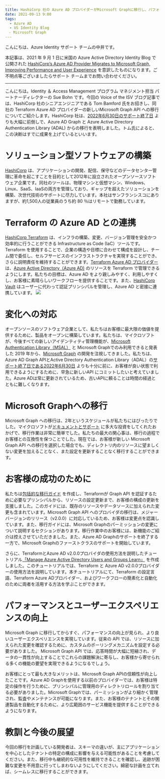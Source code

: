 ```yaml
---
title: HashiCorp 社の Azure AD プロバイダーがMicrosoft Graphに移行し、パフォーマンスとユーザーエクスペリエンスが向上保
date: 2021-09-13 9:00
tags:
  - Azure AD
  - US Identity Blog
　- Microsoft Graph
---
```


こんにちは、Azure Identity サポート チームの中井です。

本記事は、2021 年 9 月 1 日に米国の Azure Active Directory Identity Blog で公開された [HashiCorp’s Azure AD Provider Migrates to Microsoft Graph, Improving Performance and User Experience](https://techcommunity.microsoft.com/t5/azure-active-directory-identity/hashicorp-s-azure-ad-provider-migrates-to-microsoft-graph/ba-p/2115720) を意訳したものになります。ご不明点等ございましたらサポート チームまでお問い合わせください。

------

こんにちは。Identity ＆ Access Management プログラム マネジメント担当 パートナーディレクターの Sue Bohn です。今回の Voice of the ISV ブログ記事では、HashiCorp 社のシニアエンジニアである Tom Bamford 氏をお招きし、同社の Terraform Azure AD プロバイダーの新しいMicrosoft Graph API への移行についてご紹介します。HashiCorp 社は、[2022年6月30日のサポート終了日](https://techcommunity.microsoft.com/t5/azure-active-directory-identity/update-your-applications-to-use-microsoft-authentication-library/ba-p/1257363) よりも大幅に前倒しで、Azure AD Graph と Azure Active Directory Authentication Library (ADAL) からの移行を表明しました。トム氏によると、この決断はすでに成果を上げているといいます。

# ソリューション型ソフトウェアの構築
[HashiCorp](https://www.hashicorp.com/) は、アプリケーションの開発、配信、保守などのデータセンター管理に革命を起こすことを目的として2012年に設立されたオープンソースソフトウェア企業です。同社のツールは、物理マシンと仮想マシン、Windows、Linux、SaaS、IaaSの両方を管理しており、ギャップを超えたソリューションを構築、次世代技術のサポートに尽力しています。本社はサンフランシスコにありますが、約1,500人の従業員のうち約 80 ％はリモートで勤務しています。

# Terraform の Azure AD との連携
[HashiCorp Terraform](https://www.hashicorp.com/products/terraform) は、インフラの構築、変更、バージョン管理を安全かつ効率的に行うことができる Infrastructure as Code (IaC）ツールです。Terraform を使用することで、企業の構造や目標に合わせて構成を設計し、チーム間で委任し、セルフサービスのインフラストラクチャを実現することができ、さらに説明責任を維持することができます。[Terraform Azure AD プロバイダー](https://www.hashicorp.com/blog/terraform-azuread-provider-now-supports-microsoft-graph)は、[Azure Active Directory（Azure AD)](https://azure.microsoft.com/en-us/services/active-directory/) のリソースを Terraform で管理できるようにします。私たちの目標は、Azure AD をより親しみやすく、利用しやすくし、お客様に素晴らしいワークフローを提供することです。また、[HashiCorp Vault](https://www.hashicorp.com/products/vault) はユーザーに代わって認証プリンシパルを管理し、Azure AD と密接に連携しています。
![](./hashicorp-s-azure-ad-provider-migrates-to-microsoft-graph/Hashcorp.png)

# 変化への対応
オープンソースのソフトウェア企業として、私たちはお客様に最大限の価値を提供するために、製品をオープンに構築しています。私たちは、マイクロソフトが、今後すべての新しいアイデンティティ管理機能が、[Microsoft Authentication Library（MSAL）](https://docs.microsoft.com/en-us/azure/active-directory/develop/msal-migration) と Microsoft Graphでのみ利用できると発表した 2019 年から、[Microsoft Graph](https://docs.microsoft.com/en-us/graph/overview) の開発を注視してきました。私たちは、Azure AD Graph APIとActive Directory Authentication Library（ADAL）の[サポート終了日である2022年6月30日](https://techcommunity.microsoft.com/t5/azure-active-directory-identity/update-your-applications-to-use-microsoft-authentication-library/ba-p/1257363) よりも十分に前に、お客様が良い状態で利用できるようにするために、早急に新しいAPI にコミットしたいと考えていました。Azure ADは常に更新されているため、古いAPIに頼ることは時間の経過とともに難しくなります。

# Microsoft Graphへの移行
Microsoft Graph への移行は、2年というスケジュールが私たちにはぴったりでした。マイクロソフトが[ドキュメントとサポート](https://docs.microsoft.com/en-us/graph/migrate-azure-ad-graph-planning-checklist?view=graph-rest-1.0) に多大な投資をしてくれたおかげで、移行作業は非常に簡単でした。私たちの最大の関心事は、移行の過程でお客様との互換性を保つことでした。現在では、お客様が新しい Microsoft Graph API への移行を選択した場合でも、ディレクトリ内のリソースに望ましくない変更を加えることなく、また設定を更新することなく移行することができます。

# お客様の成功のために
私たちは[包括的な移行ガイド](https://registry.terraform.io/providers/hashicorp/azuread/latest/docs/guides/microsoft-graph) を作成し、Terraformが Graph API を認証するために必要なプリンシパルから、リソースの設定更新まで、お客様の構成の更新を支援しました。このガイドには、既存のリソースやデータソースに加えられた変更も含まれています。Microsoft Graph API へのプロバイダの移行は、メジャー バージョンのリリース（v2.0.0）に対応しているため、お客様は変更点を認識しています。また、移行ガイドには、Microsoft Graphのパーミッションの変更について説明するセクションがあります。移行作業中のお客様には、新機能のご紹介は控えさせていただきました。また、Azure AD Graphのサポートを終了する一方で、Microsoft Graphのファーストクラスのサポートを開始しています。

さらに、TerraformとAzure AD v2.0.0プロバイダの使用方法を説明したチュートリアル[「Manage Azure Active Directory Users and Groups Learn」](https://learn.hashicorp.com/tutorials/terraform/azure-ad) を作成しました。このチュートリアルでは、Terraform と Azure AD v2.0.0プロバイダーの使用方法を説明しています。本チュートリアルにて、Terraform の設定言語、Terraform Azure ADプロバイダー、およびワークフローの簡素化と自動化のために両者を活用する方法を学ぶことができます。

# パフォーマンスとユーザーエクスペリエンスの向上
Microsoft Graph に移行してからすぐ、パフォーマンスの向上が見られ、より良いユーザーエクスペリエンスを実現しています。従来の API では、リソースに加えられた変更を確認するために、カスタムのポーリングメカニズムを設定する必要がありました。 Microsoft Graph API では、応答時間が大幅に短縮され、データの一貫性が向上することでこれらの課題解決に寄与し、お客様から寄せられる多くの機能の要望を実現できるようになるでしょう。

お客様にとって最も大きなメリットは、Microsoft Graph APIの信頼性が向上したことです。Azure AD Graphを使用する以前のプロバイダーでは、お客様は特定の操作を行うために、プリンシパルに管理用のディレクトリロールを割り当てる必要がありました。Microsoft Graphでは、パーミッションがより細かく管理され、監査やメンテナンスが可能になります。また、お客様のテナントとその関連製品を自動化するために、より広範囲のサービス機能を提供することができるようになります。

# 教訓と今後の展望
今回の移行を計画している開発者は、スキーマの違いが、主にアプリケーションを中心としたテナントの特定の構成に影響を与える可能性があることを考慮してください。また、移行中も継続的な可用性を維持できることを確認し、追跡が困難な変更を不用意に行ってしまわないようにしてください。綿密な計画を立てれば、シームレスに移行することができます。
